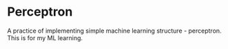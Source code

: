 # Perceptron
 A practice of implementing simple machine learning structure - perceptron. This is for my ML learning. 
